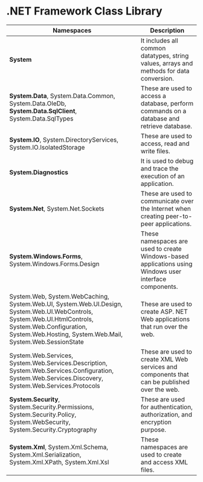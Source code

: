 # .NET Framework Class Library

| Namespaces      | Description |
| ----------- | ----------- |
**System** |	It includes all common datatypes, string values, arrays and methods for data conversion.
**System.Data**, System.Data.Common, System.Data.OleDb, **System.Data.SqlClient**, System.Data.SqlTypes |	These are used to access a database, perform commands on a database and retrieve database.
**System.IO**, System.DirectoryServices, System.IO.IsolatedStorage | These are used to access, read and write files.
**System.Diagnostics** |	It is used to debug and trace the execution of an application.
**System.Net**, System.Net.Sockets | These are used to communicate over the Internet when creating peer-to-peer applications.
**System.Windows.Forms**, System.Windows.Forms.Design | These namespaces are used to create Windows-based applications using Windows user interface components.
System.Web, System.WebCaching, System.Web.UI, System.Web.UI.Design, System.Web.UI.WebControls, System.Web.UI.HtmlControls, System.Web.Configuration, System.Web.Hosting, System.Web.Mail, System.Web.SessionState | These are used to create ASP. NET Web applications that run over the web.
System.Web.Services, System.Web.Services.Description, System.Web.Services.Configuration, System.Web.Services.Discovery, System.Web.Services.Protocols | These are used to create XML Web services and components that can be published over the web.
**System.Security**, System.Security.Permissions, System.Security.Policy, System.WebSecurity, System.Security.Cryptography | These are used for authentication, authorization, and encryption purpose.
**System.Xml**, System.Xml.Schema, System.Xml.Serialization, System.Xml.XPath, System.Xml.Xsl | These namespaces are used to create and access XML files.
